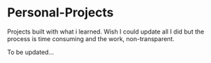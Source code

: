 # Personal-Projects
Projects built with what i learned. Wish I could update all I did but the process is time consuming and the work, non-transparent.

To be updated...

